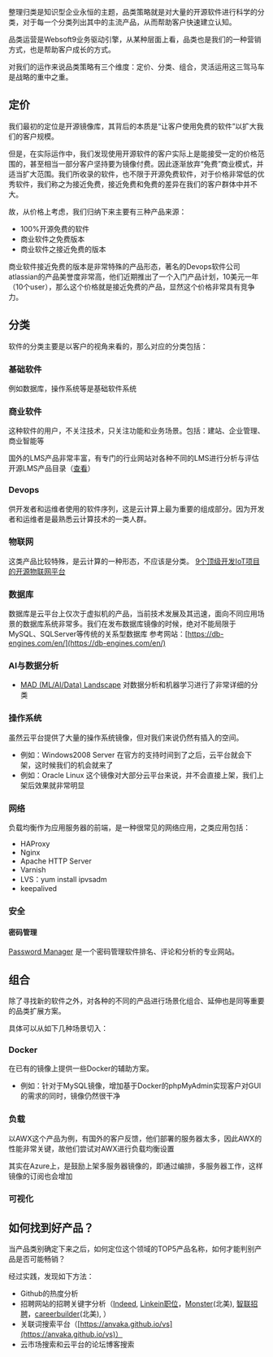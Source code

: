 整理归类是知识型企业永恒的主题，品类策略就是对大量的开源软件进行科学的分类，对于每一个分类列出其中的主流产品，从而帮助客户快速建立认知。

品类运营是Websoft9业务驱动引擎，从某种层面上看，品类也是我们的一种营销方式，也是帮助客户成长的方式。

对我们的运作来说品类策略有三个维度：定价、分类、组合，灵活运用这三驾马车是战略的重中之重。

## 定价

我们最初的定位是开源镜像库，其背后的本质是“让客户使用免费的软件”以扩大我们的客户规模。

但是，在实际运作中，我们发现使用开源软件的客户实际上是能接受一定的价格范围的，甚至相当一部分客户坚持要为镜像付费。因此逐渐放弃“免费”商业模式，并适当扩大范围。我们所收录的软件，也不限于开源免费软件，对于价格非常低的优秀软件，我们称之为接近免费，接近免费和免费的差异在我们的客户群体中并不大。

故，从价格上考虑，我们归纳下来主要有三种产品来源：

- 100%开源免费的软件
- 商业软件之免费版本
- 商业软件之接近免费的版本

商业软件接近免费的版本是非常特殊的产品形态，著名的Devops软件公司atlassian的产品美誉度非常高，他们近期推出了一个入门产品计划，10美元一年（10个user），那么这个价格就是接近免费的产品，显然这个价格非常具有竞争力。

## 分类

软件的分类主要是以客户的视角来看的，那么对应的分类包括：

### 基础软件

例如数据库，操作系统等是基础软件系统

### 商业软件

这种软件的用户，不关注技术，只关注功能和业务场景。包括：建站、企业管理、商业智能等

国外的LMS产品非常丰富，有专门的行业网站对各种不同的LMS进行分析与评估
开源LMS产品目录（[查看](https://elearningindustry.com/directory/software-categories/learning-management-systems/license/open)）

### Devops

供开发者和运维者使用的软件序列，这是云计算上最为重要的组成部分。因为开发者和运维者是最熟悉云计算技术的一类人群。


### 物联网

这类产品比较特殊，是云计算的一种形态，不应该是分类。
[9个顶级开发IoT项目的开源物联网平台](https://blog.csdn.net/shnbiot/article/details/80432017)

### 数据库

数据库是云平台上仅次于虚拟机的产品，当前技术发展及其迅速，面向不同应用场景的数据库系统非常多。我们在发布数据库镜像的时候，绝对不能局限于MySQL、SQLServer等传统的关系型数据库
参考网站：[https://db-engines.com/en/](https://db-engines.com/en/)

### AI与数据分析

* [MAD (ML/AI/Data) Landscape](https://mad.firstmark.com/) 对数据分析和机器学习进行了非常详细的分类

### 操作系统

虽然云平台提供了大量的操作系统镜像，但对我们来说仍然有插入的空间。

- 例如：Windows2008 Server 在官方的支持时间到了之后，云平台就会下架，这时候我们的机会就来了
- 例如：Oracle Linux 这个镜像对大部分云平台来说，并不会直接上架，我们上架后效果就非常明显

### 网络

负载均衡作为应用服务器的前端，是一种很常见的网络应用，之类应用包括：

- HAProxy
- Nginx
- Apache HTTP Server
- Varnish
- LVS：yum install ipvsadm
- keepalived

### 安全

#### 密码管理

[Password Manager](https://www.passwordmanager.com) 是一个密码管理软件排名、评论和分析的专业网站。

## 组合

除了寻找新的软件之外，对各种的不同的产品进行场景化组合、延伸也是同等重要的品类扩展方案。

具体可以从如下几种场景切入：

### Docker

在已有的镜像上提供一些Docker的辅助方案。

- 例如：针对于MySQL镜像，增加基于Docker的phpMyAdmin实现客户对GUI的需求的同时，镜像仍然很干净

### 负载

以AWX这个产品为例，有国外的客户反馈，他们部署的服务器太多，因此AWX的性能非常关键，故他们尝试对AWX进行负载均衡设置

其实在Azure上，是鼓励上架多服务器镜像的，即通过编排，多服务器工作，这样镜像的订阅也会增加

### 可视化

## 如何找到好产品？

当产品类别确定下来之后，如何定位这个领域的TOP5产品名称，如何才能判别产品是否可能畅销？

经过实践，发现如下方法：

- Github的热度分析
- 招聘网站的招聘关键字分析（[Indeed](https://www.indeed.com), [Linkein职位](https://www.linkedin.com/jobs/)，[Monster](https://www.monster.com)(北美), [智联招聘](https://www.zhaopin.com/)，[careerbuilder](https://www.careerbuilder.com/)(北美), ）
- 关联词搜索平台（[https://anvaka.github.io/vs](https://anvaka.github.io/vs)）
- 云市场搜索和云平台的论坛博客搜索


